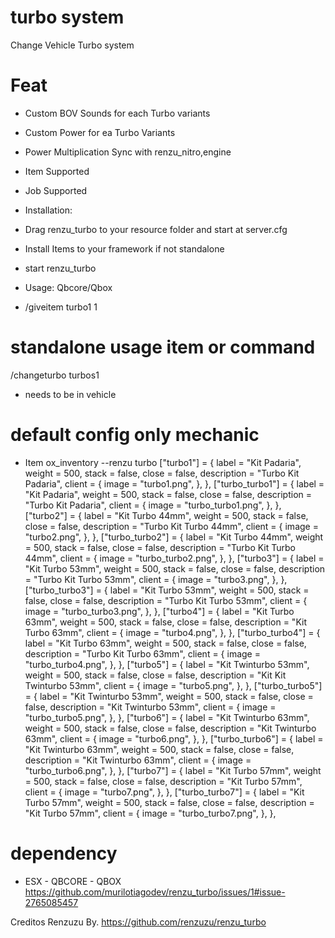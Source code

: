 # turbo system
Change Vehicle Turbo system

# Feat
- Custom BOV Sounds for each Turbo variants
- Custom Power for ea Turbo Variants
- Power Multiplication Sync with renzu_nitro,engine
- Item Supported
- Job Supported


- Installation:
- Drag renzu_turbo to your resource folder and start at server.cfg
- Install Items to your framework if not standalone
- start renzu_turbo
- Usage:
  Qbcore/Qbox 
- /giveitem turbo1 1


# standalone usage item or command
/changeturbo turbos1
- needs to be in vehicle

# default config only mechanic
- Item ox_inventory
 --renzu turbo
	["turbo1"] = {
		label = "Kit Padaria",
		weight = 500,
		stack = false,
		close = false,
		description = "Turbo Kit Padaria",
		client = {
			image = "turbo1.png",
		},
	},
	["turbo_turbo1"] = {
		label = "Kit Padaria",
		weight = 500,
		stack = false,
		close = false,
		description = "Turbo Kit Padaria",
		client = {
			image = "turbo_turbo1.png",
		},
	},
	["turbo2"] = {
		label = "Kit Turbo 44mm",
		weight = 500,
		stack = false,
		close = false,
		description = "Turbo Kit Turbo 44mm",
		client = {
			image = "turbo2.png",
		},
	},
	["turbo_turbo2"] = {
		label = "Kit Turbo 44mm",
		weight = 500,
		stack = false,
		close = false,
		description = "Turbo Kit Turbo 44mm",
		client = {
			image = "turbo_turbo2.png",
		},
	},
	["turbo3"] = {
		label = "Kit Turbo 53mm",
		weight = 500,
		stack = false,
		close = false,
		description = "Turbo Kit Turbo 53mm",
		client = {
			image = "turbo3.png",
		},
	},
	["turbo_turbo3"] = {
		label = "Kit Turbo 53mm",
		weight = 500,
		stack = false,
		close = false,
		description = "Turbo Kit Turbo 53mm",
		client = {
			image = "turbo_turbo3.png",
		},
	},
	["turbo4"] = {
		label = "Kit Turbo 63mm",
		weight = 500,
		stack = false,
		close = false,
		description = "Kit Turbo 63mm",
		client = {
			image = "turbo4.png",
		},
	},
	["turbo_turbo4"] = {
		label = "Kit Turbo 63mm",
		weight = 500,
		stack = false,
		close = false,
		description = "Turbo Kit Turbo 63mm",
		client = {
			image = "turbo_turbo4.png",
		},
	},
	["turbo5"] = {
		label = "Kit Twinturbo 53mm",
		weight = 500,
		stack = false,
		close = false,
		description = "Kit Kit Twinturbo 53mm",
		client = {
			image = "turbo5.png",
		},
	},
	["turbo_turbo5"] = {
		label = "Kit Twinturbo 53mm",
		weight = 500,
		stack = false,
		close = false,
		description = "Kit Twinturbo 53mm",
		client = {
			image = "turbo_turbo5.png",
		},
	},
	["turbo6"] = {
		label = "Kit Twinturbo 63mm",
		weight = 500,
		stack = false,
		close = false,
		description = "Kit Twinturbo 63mm",
		client = {
			image = "turbo6.png",
		},
	},
	["turbo_turbo6"] = {
		label = "Kit Twinturbo 63mm",
		weight = 500,
		stack = false,
		close = false,
		description = "Kit Twinturbo 63mm",
		client = {
			image = "turbo_turbo6.png",
		},
	},
	["turbo7"] = {
		label = "Kit Turbo 57mm",
		weight = 500,
		stack = false,
		close = false,
		description = "Kit Turbo 57mm",
		client = {
			image = "turbo7.png",
		},
	},
	["turbo_turbo7"] = {
		label = "Kit Turbo 57mm",
		weight = 500,
		stack = false,
		close = false,
		description = "Kit Turbo 57mm",
		client = {
			image = "turbo_turbo7.png",
		},
	},
# dependency 
- ESX - QBCORE - QBOX
https://github.com/murilotiagodev/renzu_turbo/issues/1#issue-2765085457

Creditos Renzuzu By.
https://github.com/renzuzu/renzu_turbo
